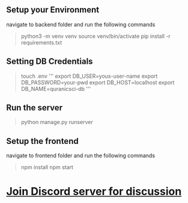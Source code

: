 ## Setup your Environment

navigate to backend folder and run the following commands
> python3 -m venv venv
> source venv/bin/activate
> pip install -r requirements.txt

## Setting DB Credentials

> touch .env
'''
export DB_USER=yous-user-name
export DB_PASSWORD=your-pwd
export DB_HOST=localhost
export DB_NAME=quranicsci-db
'''

## Run the server

> python manage.py runserver

## Setup the frontend

navigate to frontend folder and run the following commands
> npm install
> npm start

# [Join Discord server for discussion](https://discord.gg/kWJjnFW3eK)
